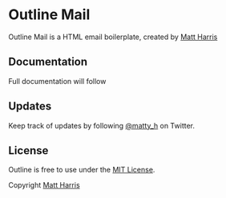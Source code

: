 # Outline Mail
Outline Mail is a HTML email boilerplate, created by [Matt Harris](https://twitter.com/matty_h)

## Documentation

Full documentation will follow

## Updates

Keep track of updates by following [@matty_h](https://twitter.com/matty_h) on Twitter.

## License

Outline is free to use under the [MIT License](LICENSE).

Copyright [Matt Harris](http://www.matt-harris.net)